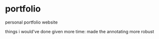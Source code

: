# portfolio
personal portfolio website

things i would've done given more time:
made the annotating more robust